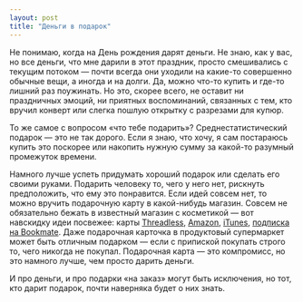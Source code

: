 ```yaml
---
layout: post
title: "Деньги в подарок"
---
```


Не понимаю, когда на День рождения дарят деньги. Не знаю, как у вас, но все деньги, что мне дарили в этот праздник, просто смешивались с текущим потоком — почти всегда они уходили на какие-то совершенно обычные вещи, а иногда и на долги. Да, можно что-то купить и где-то лишний раз поужинать. Но это, скорее всего, не оставит ни праздничных эмоций, ни приятных воспоминаний, связанных с тем, кто вручил конверт или слегка пошлую открытку с разрезами для купюр.

То же самое с вопросом «что тебе подарить»? Среднестатистический подарок — это не так дорого. Если я знаю, что хочу, я сам постараюсь купить это поскорее или накопить нужную сумму за какой-то разумный промежуток времени.

Намного лучше успеть придумать хороший подарок или сделать его своими руками. Подарить человеку то, чего у него нет, рискнуть предположить, что ему это понравится. Если идей совсем нет, то можно вручить подарочную карту в какой-нибудь магазин. Совсем не обязательно бежать в известный магазин с косметикой — вот навскидку идеи посвежее: карты [Threadless](http://www.threadless.com/product/41/GiftCertificates), [Amazon](http://www.amazon.com/b?ie=UTF8&node=3063530011), [iTunes](http://store.apple.com/us/browse/home/giftcards), [подписка на Bookmate](http://www.bookmate.com/subscription). Даже подарочная карточка в продуктовый супермаркет может быть отличным подарком — если с припиской покупать строго то, чего никогда не покупал. Подарочная карта — это компромисс, но это намного лучше, чем просто дарить деньги.

И про деньги, и про подарки «на заказ» могут быть исключения, но тот, кто дарит подарок, почти наверняка будет о них знать.